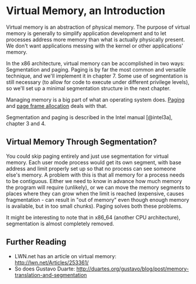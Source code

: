 # Virtual Memory, an Introduction

Virtual memory is an abstraction of physical memory. The purpose of virtual
memory is generally to simplify application development and to let processes
address more memory than what is actually physically present. We don't
want applications messing with the kernel or other applications' memory.

In the x86 architecture, virtual memory can be accomplished in two ways:
Segmentation and paging. Paging is by far the most common and versatile
technique, and we'll implement it in chapter 7. Some use of segmentation
is still necessary (to allow for code to execute under different privilege
levels), so we'll set up a minimal segmentation structure in the next chapter.

Managing memory is a big part of what an operating system does.
[Paging](#paging) and [page frame allocation](#page-frame-allocation) deals
with that.

Segmentation and paging is described in the Intel manual [@intel3a], chapter 3
and 4.

## Virtual Memory Through Segmentation?

You could skip paging entirely and just use segmentation for virtual memory.
Each user mode process would get its own segment, with base address and limit
properly set up so that no process can see someone else's memory. A problem
with this is that all memory for a process needs to be contiguous. Either we
need to know in advance how much memory the program will require (unlikely), or
we can move the memory segments to places where they can grow when the limit is
reached (expensive, causes fragmentation - can result in "out of memory" even
though enough memory is available, but in too small chunks). Paging solves both
these problems.

It might be interesting to note that in x86\_64 (another CPU architecture),
segmentation is almost completely removed.

## Further Reading

- LWN.net has an article on virtual memory: <http://lwn.net/Articles/253361/>
- So does Gustavo Duarte:
  <http://duartes.org/gustavo/blog/post/memory-translation-and-segmentation>
